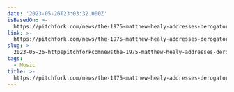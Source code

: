 ```yaml
---
date: '2023-05-26T23:03:32.000Z'
isBasedOn: >-
  https://pitchfork.com/news/the-1975-matthew-healy-addresses-derogatory-podcast-comments-apologizes-to-ice-spice/
link: >-
  https://pitchfork.com/news/the-1975-matthew-healy-addresses-derogatory-podcast-comments-apologizes-to-ice-spice/
slug: >-
  2023-05-26-httpspitchforkcomnewsthe-1975-matthew-healy-addresses-derogatory-podcast-comments-apologizes-to-ice-spice
tags:
  - Music
title: >-
  https://pitchfork.com/news/the-1975-matthew-healy-addresses-derogatory-podcast-comments-apologizes-to-ice-spice/
---
```


